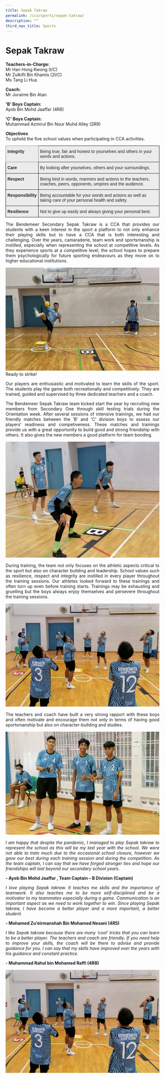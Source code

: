 ```yaml
---
title: Sepak Takraw
permalink: /cca/sports/sepak-takraw/
description: ""
third_nav_title: Sports
---
```

# Sepak Takraw

**Teachers-in-Charge:** <br>
Mr Han Hong Kwong (I/C) <br>
Mr Zulkifli Bin Khamis (2I/C) <br>
Ms Tang Li Hua

**Coach:** <br>
Mr Juraime Bin Atan

**'B' Boys Captain:** <br>
Ayob Bin Mohd Jaaffar (4R8)
 
**'C' Boys Captain:** <br>
Muhammad Azmirul Bin Nour Muhd Alley (2R9)

 
**Objectives** <br>
To uphold the five school values when participating in CCA activities.

<style type="text/css">
.tg  {border-collapse:collapse;border-spacing:0;}
.tg td{border-color:black;border-style:solid;border-width:1px;font-family:Arial, sans-serif;font-size:14px;
  overflow:hidden;padding:10px 5px;word-break:normal;}
.tg th{border-color:black;border-style:solid;border-width:1px;font-family:Arial, sans-serif;font-size:14px;
  font-weight:normal;overflow:hidden;padding:10px 5px;word-break:normal;}
.tg .tg-fxx4{background-color:#ECECEC;color:#222;text-align:left;vertical-align:middle}
.tg .tg-e2rw{background-color:#ECECEC;border-color:inherit;color:#222;font-weight:bold;text-align:left;vertical-align:top}
.tg .tg-b4br{background-color:#ECECEC;color:#222;font-weight:bold;text-align:left;vertical-align:top}
</style>
<table class="tg">
<thead>
  <tr>
    <th class="tg-e2rw">Integrity</th>
    <th class="tg-fxx4"><span style="color:#222">Being true, fair and honest to yourselves and others in your words and actions.</span></th>
  </tr>
</thead>
<tbody>
  <tr>
    <td class="tg-b4br">Care </td>
    <td class="tg-fxx4"><span style="color:#222">By looking after yourselves, others and your surroundings.</span></td>
  </tr>
  <tr>
    <td class="tg-b4br">Respect</td>
    <td class="tg-fxx4"><span style="color:#222">Being kind in words, manners and actions to the teachers, coaches, peers, opponents, umpires and the audience.</span></td>
  </tr>
  <tr>
    <td class="tg-b4br">Responsibility</td>
    <td class="tg-fxx4"><span style="color:#222">Being accountable for your words and actions as well as taking care of your personal health and safety.</span></td>
  </tr>
  <tr>
    <td class="tg-b4br">Resilience</td>
    <td class="tg-fxx4"><span style="color:#222">Not to give up easily and always giving your personal best.</span></td>
  </tr>
</tbody>
</table>

<p style="text-align:justify">The Bendemeer Secondary Sepak Takraw is a CCA that provides our students with a keen interest in the sport a platform to not only enhance their playing skills but to have a CCA that is both interesting and challenging. Over the years, camaraderie, team work and sportsmanship is instilled, especially when representing the school at competitive levels. As they experience sports at a competitive level, the school hopes to prepare them psychologically for future sporting endeavours as they move on to higher educational institutions.</p>

![Ready to strike!](/images/Cca/cca-takraw-i-ready-to-strike-768x512.jpg)
Ready to strike!


<p style="text-align:justify">Our players are enthusiastic and motivated to learn the skills of the sport. The students play the game both recreationally and competitively. They are trained, guided and supervised by three dedicated teachers and a coach.</p>

<p style="text-align:justify">The Bendemeer Sepak Takraw team kicked start the year by recruiting new members from Secondary One through skill testing trials during the Orientation week. After several sessions of intensive trainings, we had our friendly matches between the ‘B’ and ‘C’ division boys to assess our players’ readiness and competiveness.  These matches and trainings provide us with a great opportunity to build good and strong friendship with others. It also gives the new members a good platform for team bonding.</p>

![Players standing, ready to defend](/images/Cca/cca-takraw-i-standing-ready-to-defend-768x576.jpg)

<p style="text-align:justify">During training, the team not only focuses on the athletic aspects critical to the sport but also on character building and leadership. School values such as resilience, respect and integrity are instilled in every player throughout the training sessions. Our athletes looked forward to these trainings and often turn up even before training starts. Trainings may be exhausting and gruelling but the boys always enjoy themselves and persevere throughout the training sessions.</p>

![Players warming up](/images/Cca/cca-takraw-i-warm-ups-768x512%20(1).jpg)

<p style="text-align:justify">The teachers and coach have built a very strong rapport with these boys and often motivate and encourage them not only in terms of having good sportsmanship but also on character-building and studies.</p>

![Sepak Takraw B Division Players](/images/Cca/cca-takraw-i-Sepak-Takraw-B-Div-768x512.jpg)

<p style="text-align:justify; font-style:italic">I am happy that despite the pandemic, I managed to play Sepak takraw to represent the school as this will be my last year with the school. We were not able to train much due to the occasional school closure, however we gave our best during each training session and during the competition. As the team captain, I can say that we  have forged stronger ties and hope our friendships will last beyond our secondary school years.</p>

**- Ayob Bin Mohd Jaaffar , Team Captain – B Division (Captain)**

<p style="text-align:justify; font-style:italic">I love playing Sepak takraw. It teaches me skills and the importance of teamwork. It also teaches me to be more self-disciplined and be a motivator to my teammates especially during a game. Communication is an important aspect as we need to work together to win. Since playing Sepak takraw, I have become a better player and a more important, a better student.</p>

**- Mohamed Zu’eirmanshah Bin Mohamed Nesani (4R5)**


<p style="text-align:justify; font-style:italic">I like Sepak takraw because there are many ‘cool’ tricks that you can learn to be a better player. The teachers and coach are friendly. If you need help to improve your skills, the coach will be there to advise and provide guidance for you. I can say that my skills have improved over the years with his guidance and constant practice.</p>

**- Muhammad Rahul bin Mohamed Raffi (4R8)**

![Warm ups](/images/Cca/cca-takraw-i-warm-ups-768x512.jpg)